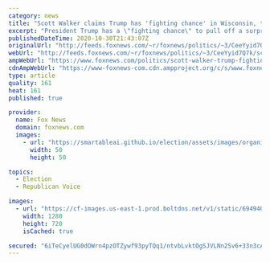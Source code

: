 ```yaml
---
category: news
title: "Scott Walker claims Trump has 'fighting chance' in Wisconsin, touts Favre endorsement of president"
excerpt: "President Trump has a \"fighting chance\" to pull off a surprise victory in Wisconsin, repeating his feat of four years ago, former Republican Gov. Scott Walker told \"Your World\" Friday."
publishedDateTime: 2020-10-30T21:43:07Z
originalUrl: "http://feeds.foxnews.com/~r/foxnews/politics/~3/CeeYyid7Q7k/scott-walker-trump-fighting-chance-win-wisconsin"
webUrl: "http://feeds.foxnews.com/~r/foxnews/politics/~3/CeeYyid7Q7k/scott-walker-trump-fighting-chance-win-wisconsin"
ampWebUrl: "https://www.foxnews.com/politics/scott-walker-trump-fighting-chance-win-wisconsin.amp"
cdnAmpWebUrl: "https://www-foxnews-com.cdn.ampproject.org/c/s/www.foxnews.com/politics/scott-walker-trump-fighting-chance-win-wisconsin.amp"
type: article
quality: 161
heat: 161
published: true

provider:
  name: Fox News
  domain: foxnews.com
  images:
    - url: "https://smartableai.github.io/election/assets/images/organizations/foxnews.com-50x50.jpg"
      width: 50
      height: 50

topics:
  - Election
  - Republican Voice

images:
  - url: "https://cf-images.us-east-1.prod.boltdns.net/v1/static/694940094001/e99352a1-69c9-4e0d-abe1-25e33fffd835/fbb906d5-89fb-46f9-853f-24078e1a91a7/1280x720/match/image.jpg"
    width: 1280
    height: 720
    isCached: true

secured: "6iTeCyelUG0dOWrn4pzOTZywf93pyTQq1/ntvbLvktOgSJVLNn2Sv6+33n3cAPqgnANOOZJjrJT42vWwa9iVCce1Q6GVXsMVXVfNFKEcOs2sH8PPxIyNvIIJwSeddhUO+OJjhAv4orKn1EL5wEMkVJ7S3xvIATP+MtFD784A4jvX94uUCAWC7HypCd/O+QUB4CJ0ay8S+BEw1xaS7dXZdt9WrxR7/UHrDgRo5mUbhkEjRv5IP/7bEhbiEysGkRs8uEzJzfD7hEXjVQjOAVLpB9frRPLMeNakXWfflVJfWX1NMlzdwwkATXDxNBATtBd+t0j/c57Dgzg1G3tQEdmbPJ2MPQYAks6F2cLNUBgkIHQ=;oQnlMc5Mbip2EFjdErll+g=="
---
```


